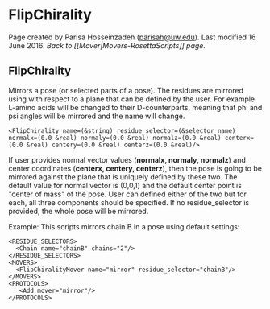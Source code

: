 # FlipChirality
Page created by Parisa Hosseinzadeh (parisah@uw.edu).  Last modified 16 June 2016.
*Back to [[Mover|Movers-RosettaScripts]] page.*
## FlipChirality

Mirrors a pose (or selected parts of a pose). The residues are mirrored using with respect to a plane that can be defined by the user. For example L-amino acids will be changed to their D-counterparts, meaning that phi and psi angles will be mirrored and the name will change.

```
<FlipChirality name=(&string) residue_selector=(&selector_name) normalx=(0.0 &real) normaly=(0.0 &real) normalz=(0.0 &real) centerx=(0.0 &real) centery=(0.0 &real) centerz=(0.0 &real)/>
```

If user provides normal vector values (<b>normalx, normaly, normalz</b>) and center coordinates (<b>centerx, centery, centerz</b>), then the pose is going to be mirrored against the plane that is uniquely defined by these two. The default value for normal vector is (0,0,1) and the default center point is "center of mass" of the pose. User can defined either of the two but for each, all three components should be specified. If no residue_selector is provided, the whole pose will be mirrored.

Example: This scripts mirrors chain B in a pose using default settings:

```
<RESIDUE_SELECTORS>
  <Chain name="chainB" chains="2"/>
</RESIDUE_SELECTORS>
<MOVERS>
  <FlipChiralityMover name="mirror" residue_selector="chainB"/>
</MOVERS>
<PROTOCOLS>
   <Add mover="mirror"/> 
</PROTOCOLS>
```


